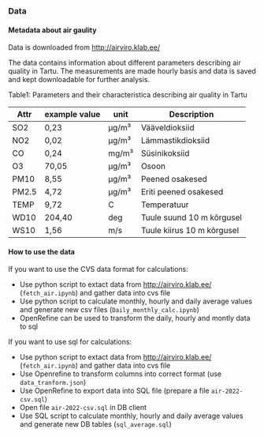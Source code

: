 ### Data

#### Metadata about air gaulity

Data is downloaded from http://airviro.klab.ee/

The data contains information about different parameters describing air quality in Tartu. The measurements are made hourly basis and data is saved and kept downloadable for further analysis.

Table1: Parameters and their characteristica describing air quality in Tartu

| Attr  | example value | unit    | Description                 |
| ----- | ------------- | ------- | --------------------------- |
| SO2   | 0,23          | µg/m³ | Vääveldioksiid            |
| NO2   | 0,02          | µg/m³ | Lämmastikdioksiid          |
| CO    | 0,24          | mg/m³  | Süsinikoksiid              |
| O3    | 70,05         | µg/m³ | Osoon                       |
| PM10  | 8,55          | µg/m³ | Peened osakesed             |
| PM2.5 | 4,72          | µg/m³ | Eriti peened osakesed       |
| TEMP  | 9,72          | C       | Temperatuur                 |
| WD10  | 204,40        | deg     | Tuule suund 10 m kõrgusel  |
| WS10  | 1,56          | m/s     | Tuule kiirus 10 m kõrgusel |


#### How to use the data

If you want to use the CVS data format for calculations:

* Use python script to extact data from http://airviro.klab.ee/ (`fetch_air.ipynb`) and gather data into cvs file
* Use python script to calculate monthly, hourly and daily average values and generate new csv files (`Daily_monthly_calc.ipynb`)
* OpenRefine can be used to transform the daily, hourly and montly data to sql

If you want to use sql for calculations:

* Use python script to extact data from http://airviro.klab.ee/ (`fetch_air.ipynb`) and gather data into cvs file
* Use Openrefine to transform columns into correct format (use `data_tranform.json`)  
* Use OpenRefine to export data into SQL file (prepare a file `air-2022-csv.sql`)
* Open file `air-2022-csv.sql` in DB client 
* Use SQL script to calculate monthly, hourly and daily average values and generate new DB tables (`sql_average.sql`)
